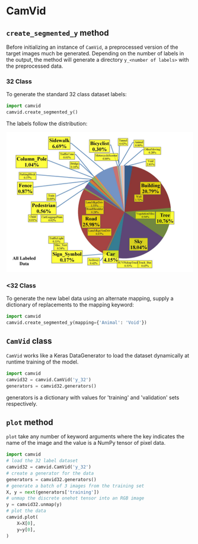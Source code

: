 # CamVid

## `create_segmented_y` method

Before initializing an instance of `CamVid`, a preprocessed version of the
target images much be generated. Depending on the number of labels in the
output, the method will generate a directory `y_<number of labels>` with the
preprocessed data.

### 32 Class

To generate the standard 32 class dataset labels:

```python
import camvid
camvid.create_segmented_y()
```

The labels follow the distribution:

![DataPercents](DataPercents.jpg)

### <32 Class

To generate the new label data using an alternate mapping, supply a dictionary
of replacements to the mapping keyword:

```python
import camvid
camvid.create_segmented_y(mapping={'Animal': 'Void'})
```

## `CamVid` class

`CamVid` works like a Keras DataGenerator to load the dataset dynamically at
runtime training of the model.

```python
import camvid
camvid32 = camvid.CamVid('y_32')
generators = camvid32.generators()
```

generators is a dictionary with values for 'training' and 'validation' sets
respectively.

## `plot` method

`plot` take any number of keyword arguments where the key indicates the name
of the image and the value is a NumPy tensor of pixel data.

```python
import camvid
# load the 32 label dataset
camvid32 = camvid.CamVid('y_32')
# create a generator for the data
generators = camvid32.generators()
# generate a batch of 3 images from the training set
X, y = next(generators['training'])
# unmap the discrete onehot tensor into an RGB image
y = camvid32.unmap(y)
# plot the data
camvid.plot(
    X=X[0],
    y=y[0],
)
```
